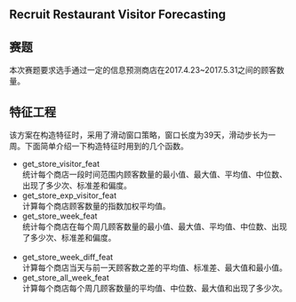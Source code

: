 ## Recruit Restaurant Visitor Forecasting
## 赛题
本次赛题要求选手通过一定的信息预测商店在2017.4.23~2017.5.31之间的顾客数量。
## 特征工程
该方案在构造特征时，采用了滑动窗口策略，窗口长度为39天，滑动步长为一周。下面简单介绍一下构造特征时用到的几个函数。  
* get_store_visitor_feat</br>
统计每个商店一段时间范围内顾客数量的最小值、最大值、平均值、中位数、出现了多少次、标准差和偏度。</br>
* get_store_exp_visitor_feat</br>
计算每个商店顾客数量的指数加权平均值。</br>
* get_store_week_feat</br>
统计每个商店在每个周几顾客数量的最小值、最大值、平均值、中位数、出现了多少次、标准差和偏度。</br>  
* get_store_week_diff_feat</br>
计算每个商店当天与前一天顾客数之差的平均值、标准差、最大值和最小值。</br>
* get_store_all_week_feat</br>
计算每个商店每个周几顾客数量的平均值、中位数、最大值和出现了多少次。</br>
